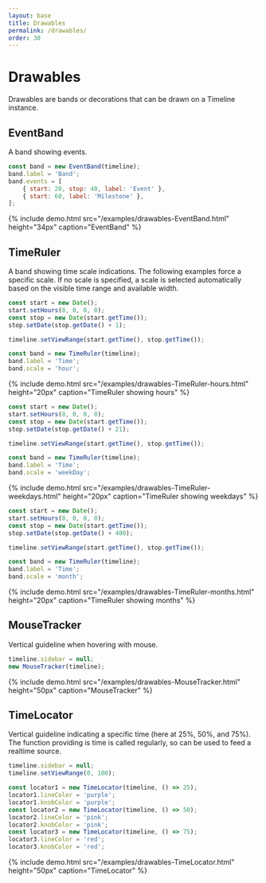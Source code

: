 ```yaml
---
layout: base
title: Drawables
permalink: /drawables/
order: 30
---
```


# Drawables

Drawables are bands or decorations that can be drawn on a Timeline instance.

## EventBand

A band showing events.

```javascript
const band = new EventBand(timeline);
band.label = 'Band';
band.events = [
    { start: 20, stop: 40, label: 'Event' },
    { start: 60, label: 'Milestone' },
];
```

{% include demo.html src="/examples/drawables-EventBand.html"
                     height="34px"
                     caption="EventBand" %}

## TimeRuler

A band showing time scale indications. The following examples force a specific scale. If no scale is specified, a scale is selected automatically based on the visible time range and available width.

```javascript
const start = new Date();
start.setHours(0, 0, 0, 0);
const stop = new Date(start.getTime());
stop.setDate(stop.getDate() + 1);

timeline.setViewRange(start.getTime(), stop.getTime());

const band = new TimeRuler(timeline);
band.label = 'Time';
band.scale = 'hour';
```

{% include demo.html src="/examples/drawables-TimeRuler-hours.html"
                     height="20px"
                     caption="TimeRuler showing hours" %}

```javascript
const start = new Date();
start.setHours(0, 0, 0, 0);
const stop = new Date(start.getTime());
stop.setDate(stop.getDate() + 21);

timeline.setViewRange(start.getTime(), stop.getTime());

const band = new TimeRuler(timeline);
band.label = 'Time';
band.scale = 'weekDay';
```

{% include demo.html src="/examples/drawables-TimeRuler-weekdays.html"
                     height="20px"
                     caption="TimeRuler showing weekdays" %}

```javascript
const start = new Date();
start.setHours(0, 0, 0, 0);
const stop = new Date(start.getTime());
stop.setDate(stop.getDate() + 400);

timeline.setViewRange(start.getTime(), stop.getTime());

const band = new TimeRuler(timeline);
band.label = 'Time';
band.scale = 'month';
```

{% include demo.html src="/examples/drawables-TimeRuler-months.html"
                     height="20px"
                     caption="TimeRuler showing months" %}

## MouseTracker

Vertical guideline when hovering with mouse.

```javascript
timeline.sidebar = null;
new MouseTracker(timeline);
```

{% include demo.html src="/examples/drawables-MouseTracker.html"
                     height="50px"
                     caption="MouseTracker" %}


## TimeLocator

Vertical guideline indicating a specific time (here at 25%, 50%, and 75%). The function providing is time is called regularly, so can be used to feed a realtime source.

```javascript
timeline.sidebar = null;
timeline.setViewRange(0, 100);

const locator1 = new TimeLocator(timeline, () => 25);
locator1.lineColor = 'purple';
locator1.knobColor = 'purple';
const locator2 = new TimeLocator(timeline, () => 50);
locator2.lineColor = 'pink';
locator2.knobColor = 'pink';
const locator3 = new TimeLocator(timeline, () => 75);
locator3.lineColor = 'red';
locator3.knobColor = 'red';
```

{% include demo.html src="/examples/drawables-TimeLocator.html"
                     height="50px"
                     caption="TimeLocator" %}
